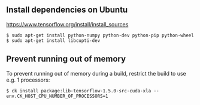 ## Install dependencies on Ubuntu

https://www.tensorflow.org/install/install_sources

```
$ sudo apt-get install python-numpy python-dev python-pip python-wheel
$ sudo apt-get install libcupti-dev
```

## Prevent running out of memory

To prevent running out of memory during a build, restrict the build to use
e.g. 1 processors:

```
$ ck install package:lib-tensorflow-1.5.0-src-cuda-xla --env.CK_HOST_CPU_NUMBER_OF_PROCESSORS=1
```
